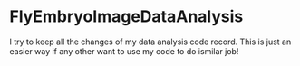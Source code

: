 # FlyEmbryoImageDataAnalysis
I try to keep all the changes of my data analysis code record.
This is just an easier way if any other want to use my code to do ismilar job!
